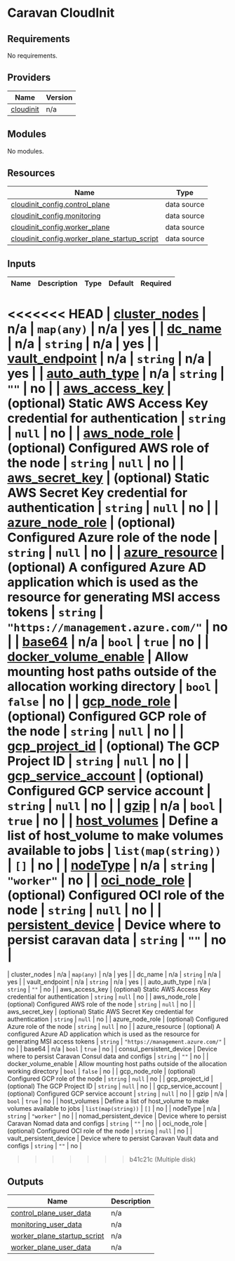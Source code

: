 # Caravan CloudInit

<!-- BEGINNING OF PRE-COMMIT-TERRAFORM DOCS HOOK -->
## Requirements

No requirements.

## Providers

| Name | Version |
|------|---------|
| <a name="provider_cloudinit"></a> [cloudinit](#provider\_cloudinit) | n/a |

## Modules

No modules.

## Resources

| Name | Type |
|------|------|
| [cloudinit_config.control_plane](https://registry.terraform.io/providers/hashicorp/cloudinit/latest/docs/data-sources/config) | data source |
| [cloudinit_config.monitoring](https://registry.terraform.io/providers/hashicorp/cloudinit/latest/docs/data-sources/config) | data source |
| [cloudinit_config.worker_plane](https://registry.terraform.io/providers/hashicorp/cloudinit/latest/docs/data-sources/config) | data source |
| [cloudinit_config.worker_plane_startup_script](https://registry.terraform.io/providers/hashicorp/cloudinit/latest/docs/data-sources/config) | data source |

## Inputs

| Name | Description | Type | Default | Required |
|------|-------------|------|---------|:--------:|
<<<<<<< HEAD
| <a name="input_cluster_nodes"></a> [cluster\_nodes](#input\_cluster\_nodes) | n/a | `map(any)` | n/a | yes |
| <a name="input_dc_name"></a> [dc\_name](#input\_dc\_name) | n/a | `string` | n/a | yes |
| <a name="input_vault_endpoint"></a> [vault\_endpoint](#input\_vault\_endpoint) | n/a | `string` | n/a | yes |
| <a name="input_auto_auth_type"></a> [auto\_auth\_type](#input\_auto\_auth\_type) | n/a | `string` | `""` | no |
| <a name="input_aws_access_key"></a> [aws\_access\_key](#input\_aws\_access\_key) | (optional) Static AWS Access Key credential for authentication | `string` | `null` | no |
| <a name="input_aws_node_role"></a> [aws\_node\_role](#input\_aws\_node\_role) | (optional) Configured AWS role of the node | `string` | `null` | no |
| <a name="input_aws_secret_key"></a> [aws\_secret\_key](#input\_aws\_secret\_key) | (optional) Static AWS Secret Key credential for authentication | `string` | `null` | no |
| <a name="input_azure_node_role"></a> [azure\_node\_role](#input\_azure\_node\_role) | (optional) Configured Azure role of the node | `string` | `null` | no |
| <a name="input_azure_resource"></a> [azure\_resource](#input\_azure\_resource) | (optional) A configured Azure AD application which is used as the resource for generating MSI access tokens | `string` | `"https://management.azure.com/"` | no |
| <a name="input_base64"></a> [base64](#input\_base64) | n/a | `bool` | `true` | no |
| <a name="input_docker_volume_enable"></a> [docker\_volume\_enable](#input\_docker\_volume\_enable) | Allow mounting host paths outside of the allocation working directory | `bool` | `false` | no |
| <a name="input_gcp_node_role"></a> [gcp\_node\_role](#input\_gcp\_node\_role) | (optional) Configured GCP role of the node | `string` | `null` | no |
| <a name="input_gcp_project_id"></a> [gcp\_project\_id](#input\_gcp\_project\_id) | (optional) The GCP Project ID | `string` | `null` | no |
| <a name="input_gcp_service_account"></a> [gcp\_service\_account](#input\_gcp\_service\_account) | (optional) Configured GCP service account | `string` | `null` | no |
| <a name="input_gzip"></a> [gzip](#input\_gzip) | n/a | `bool` | `true` | no |
| <a name="input_host_volumes"></a> [host\_volumes](#input\_host\_volumes) | Define a list of host\_volume to make volumes available to jobs | `list(map(string))` | `[]` | no |
| <a name="input_nodeType"></a> [nodeType](#input\_nodeType) | n/a | `string` | `"worker"` | no |
| <a name="input_oci_node_role"></a> [oci\_node\_role](#input\_oci\_node\_role) | (optional) Configured OCI role of the node | `string` | `null` | no |
| <a name="input_persistent_device"></a> [persistent\_device](#input\_persistent\_device) | Device where to persist caravan data | `string` | `""` | no |
=======
| cluster\_nodes | n/a | `map(any)` | n/a | yes |
| dc\_name | n/a | `string` | n/a | yes |
| vault\_endpoint | n/a | `string` | n/a | yes |
| auto\_auth\_type | n/a | `string` | `""` | no |
| aws\_access\_key | (optional) Static AWS Access Key credential for authentication | `string` | `null` | no |
| aws\_node\_role | (optional) Configured AWS role of the node | `string` | `null` | no |
| aws\_secret\_key | (optional) Static AWS Secret Key credential for authentication | `string` | `null` | no |
| azure\_node\_role | (optional) Configured Azure role of the node | `string` | `null` | no |
| azure\_resource | (optional) A configured Azure AD application which is used as the resource for generating MSI access tokens | `string` | `"https://management.azure.com/"` | no |
| base64 | n/a | `bool` | `true` | no |
| consul\_persistent\_device | Device where to persist Caravan Consul data and configs | `string` | `""` | no |
| docker\_volume\_enable | Allow mounting host paths outside of the allocation working directory | `bool` | `false` | no |
| gcp\_node\_role | (optional) Configured GCP role of the node | `string` | `null` | no |
| gcp\_project\_id | (optional) The GCP Project ID | `string` | `null` | no |
| gcp\_service\_account | (optional) Configured GCP service account | `string` | `null` | no |
| gzip | n/a | `bool` | `true` | no |
| host\_volumes | Define a list of host\_volume to make volumes available to jobs | `list(map(string))` | `[]` | no |
| nodeType | n/a | `string` | `"worker"` | no |
| nomad\_persistent\_device | Device where to persist Caravan Nomad data and configs | `string` | `""` | no |
| oci\_node\_role | (optional) Configured OCI role of the node | `string` | `null` | no |
| vault\_persistent\_device | Device where to persist Caravan Vault data and configs | `string` | `""` | no |
>>>>>>> b41c21c (Multiple disk)

## Outputs

| Name | Description |
|------|-------------|
| <a name="output_control_plane_user_data"></a> [control\_plane\_user\_data](#output\_control\_plane\_user\_data) | n/a |
| <a name="output_monitoring_user_data"></a> [monitoring\_user\_data](#output\_monitoring\_user\_data) | n/a |
| <a name="output_worker_plane_startup_script"></a> [worker\_plane\_startup\_script](#output\_worker\_plane\_startup\_script) | n/a |
| <a name="output_worker_plane_user_data"></a> [worker\_plane\_user\_data](#output\_worker\_plane\_user\_data) | n/a |
<!-- END OF PRE-COMMIT-TERRAFORM DOCS HOOK -->
